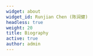 ```yaml
---
widget: about
widget_id: Runjian Chen (陈润健)
headless: true
weight: 20
title: Biography
active: true
author: admin
---
```

